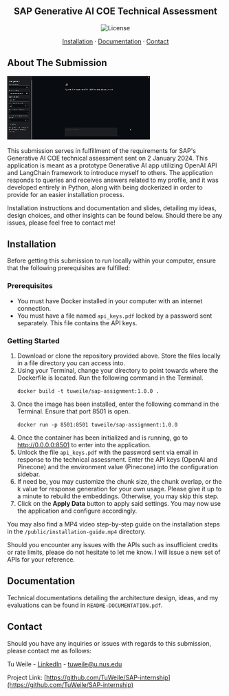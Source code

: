 <a name="readme-top"></a>

<div align="center">
<h2>SAP Generative AI COE Technical Assessment</h2>

![License](https://img.shields.io/badge/License-BSD_3--Clause-blue.svg)

<a href="#installation">Installation</a> · <a href="#documentation">Documentation</a> · <a href="#contactme">Contact</a>
</div>

<!-- ABOUT THE PROJECT -->
## About The Submission
![Public demonstration GIF display of SAP technical assessment submission](public/demo_for_github.gif)

This submission serves in fulfillment of the requirements for SAP's Generative AI COE technical assessment sent on 2 
January 2024. This application is meant as a prototype Generative AI app utilizing OpenAI API and LangChain framework 
to introduce myself to others. The application responds to queries and receives answers related to my profile, and it
was developed entirely in Python, along with being dockerized in order to provide for an easier installation process.

Installation instructions and documentation and slides, detailing my ideas, design choices, and other insights can be 
found below. Should there be any issues, please feel free to contact me!

<!-- INSTALLATION -->
## Installation
Before getting this submission to run locally within your computer, ensure that the following prerequisites are 
fulfilled:
### Prerequisites
* You must have Docker installed in your computer with an internet connection.
* You must have a file named `api_keys.pdf` locked by a password sent separately. This file contains the API keys.

### Getting Started
1. Download or clone the repository provided above. Store the files locally in a file directory you can access into.
2. Using your Terminal, change your directory to point towards where the Dockerfile is located. Run the following 
command in the Terminal.
    ```shell
    docker build -t tuweile/sap-assignment:1.0.0 .
    ```
3. Once the image has been installed, enter the following command in the Terminal. Ensure that port 8501 is open.
    ```shell
    docker run -p 8501:8501 tuweile/sap-assignment:1.0.0
    ```
4. Once the container has been initialized and is running, go to http://0.0.0.0:8501 to enter into the application.
5. Unlock the file `api_keys.pdf` with the password sent via email in response to the technical assessment. Enter the
API keys (OpenAI and Pinecone) and the environment value (Pinecone) into the configuration sidebar. 
6. If need be, you may customize the chunk size, the chunk overlap, or the k value for response generation for your own
usage. Please give it up to a minute to rebuild the embeddings. Otherwise, you may skip this step.
7. Click on the <b>Apply Data</b> button to apply said settings. You may now use the application and configure 
accordingly.

You may also find a MP4 video step-by-step guide on the installation steps in the `/public/installation-guide.mp4` 
directory.

Should you encounter any issues with the APIs such as insufficient credits or rate limits, please do not hesitate to 
let me know. I will issue a new set of APIs for your reference.

<!-- DOCUMENTATION -->
## Documentation
Technical documentations detailing the architecture design, ideas, and my evaluations can be found in 
`README-DOCUMENTATION.pdf`.  

<!-- CONTACT -->
## Contact
Should you have any inquiries or issues with regards to this submission, please contact me as follows:

Tu Weile - [LinkedIn](https://www.linkedin.com/in/tuweile/) - tuweile@u.nus.edu

Project Link: [https://github.com/TuWeile/SAP-internship](https://github.com/TuWeile/SAP-internship)

[linkedin-url]:https://www.linkedin.com/in/tuweile/
